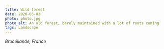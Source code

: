 ```yaml
---
title: Wild forest
date: 2020-05-03
photo: photo.jpg
photo_alt: An old forest, barely maintained with a lot of roots coming out of the path
tags: Landscape
---
```


*Brocéliande, France*
